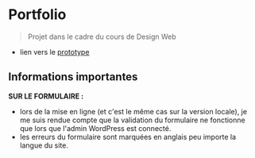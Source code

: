 # Portfolio

> Projet dans le cadre du cours de Design Web

- lien vers le [prototype](https://www.figma.com/file/CWqutSiFXm1OEDfcrmsMdy/Portfolio?node-id=51%3A2)

## Informations importantes
**SUR LE FORMULAIRE :**
- lors de la mise en ligne (et c'est le même cas sur la version locale), je me suis rendue compte que la validation du formulaire ne fonctionne que lors que l'admin WordPress est connecté.
- les erreurs du formulaire sont marquées en anglais peu importe la langue du site.